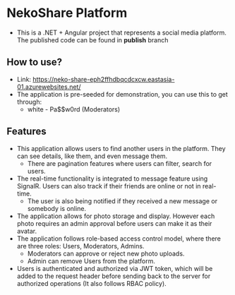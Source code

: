 ﻿# NekoShare Platform

- This is a .NET + Angular project that represents a social media platform. The published code can be found in **publish** branch

## How to use?
- Link: https://neko-share-eph2ffhdbqcdcxcw.eastasia-01.azurewebsites.net/
- The application is pre-seeded for demonstration, you can use this to get through:
    - white - Pa$$w0rd (Moderators)

## Features
- This application allows users to find another users in the platform. They can see details, like them, and even message them.
    - There are pagination features where users can filter, search for users.
- The real-time functionality is integrated to message feature using SignalR. Users can also track if their friends are online or not in real-time.
    -  The user is also being notified if they received a new message or somebody is online.
- The application allows for photo storage and display. However each photo requires an admin approval before users can make it as their avatar.
- The application follows role-based access control model, where there are three roles: Users, Moderators, Admins.
    -  Moderators can approve or reject new photo uploads.
    -  Admin can remove Users from the platform.
- Users is authenticated and authorized via JWT token, which will be added to the request header before sending back to the server for authorized operations (It also follows RBAC policy).